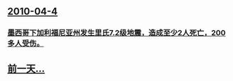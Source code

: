 ## [2010-04-4](/zh/news/2010/04/4/index.md)

### [ 墨西哥下加利福尼亚州发生里氏7.2级地震，造成至少2人死亡，200多人受伤。](/zh/news/2010/04/4/墨西哥下加利福尼亚州发生里氏72级地震-造成至少2人死亡-200多人受伤.md)
## [前一天...](/zh/news/2010/04/1/index.md)

